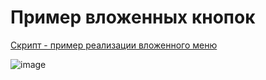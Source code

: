 # Пример вложенных кнопок

[Скрипт - пример реализации вложенного меню](https://github.com/erohin94/Data-Engineer/blob/main/Python/Telegram_bot/Primer_vlozhennogo_menu/vlozhennost_two.py)

![image](https://github.com/user-attachments/assets/c000c1d6-5c44-4c27-acd2-b3f60e5e98c1)

